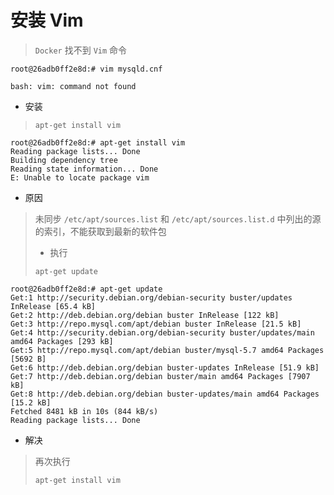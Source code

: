 # 安装 Vim

> `Docker` 找不到 `Vim` 命令

```
root@26adb0ff2e8d:# vim mysqld.cnf

bash: vim: command not found
```

- 安装

> `apt-get install vim`

```
root@26adb0ff2e8d:# apt-get install vim
Reading package lists... Done
Building dependency tree
Reading state information... Done
E: Unable to locate package vim
```

- 原因

> 未同步 `/etc/apt/sources.list` 和 `/etc/apt/sources.list.d`  中列出的源的索引，不能获取到最新的软件包
>
> - 执行
>
> `apt-get update`

```
root@26adb0ff2e8d:# apt-get update
Get:1 http://security.debian.org/debian-security buster/updates InRelease [65.4 kB]
Get:2 http://deb.debian.org/debian buster InRelease [122 kB]
Get:3 http://repo.mysql.com/apt/debian buster InRelease [21.5 kB]
Get:4 http://security.debian.org/debian-security buster/updates/main amd64 Packages [293 kB]
Get:5 http://repo.mysql.com/apt/debian buster/mysql-5.7 amd64 Packages [5692 B]
Get:6 http://deb.debian.org/debian buster-updates InRelease [51.9 kB]
Get:7 http://deb.debian.org/debian buster/main amd64 Packages [7907 kB]
Get:8 http://deb.debian.org/debian buster-updates/main amd64 Packages [15.2 kB]
Fetched 8481 kB in 10s (844 kB/s)
Reading package lists... Done
```

- 解决

> 再次执行
>
> `apt-get install vim`
